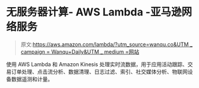 # 无服务器计算- AWS Lambda -亚马逊网络服务

> 原文:[https://aws.amazon.com/lambda/?utm_source=wanqu.co&UTM _ campaign = Wanqu+Daily&UTM _ medium =网站](https://aws.amazon.com/lambda/?utm_source=wanqu.co&utm_campaign=Wanqu+Daily&utm_medium=website)

使用 AWS Lambda 和 Amazon Kinesis 处理实时流数据，用于应用活动跟踪、交易订单处理、点击流分析、数据清理、日志过滤、索引、社交媒体分析、物联网设备数据遥测和计量。